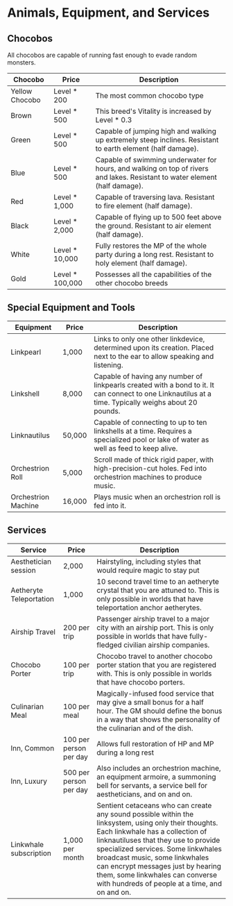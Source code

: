 # Animals, Equipment, and Services

## Chocobos

All chocobos are capable of running fast enough to evade random monsters.

| Chocobo | Price | Description |
| ---     | ---   | ---         |
| Yellow Chocobo | Level * 200 | The most common chocobo type |
| Brown | Level * 500 | This breed's Vitality is increased by Level * 0.3
| Green | Level * 500 | Capable of jumping high and walking up extremely steep inclines. Resistant to earth element (half damage).
| Blue | Level * 500 | Capable of swimming underwater for hours, and walking on top of rivers and lakes. Resistant to water element (half damage).
| Red | Level * 1,000 | Capable of traversing lava. Resistant to fire element (half damage).
| Black | Level * 2,000 | Capable of flying up to 500 feet above the ground. Resistant to air element (half damage).
| White | Level * 10,000 | Fully restores the MP of the whole party during a long rest. Resistant to holy element (half damage).
| Gold | Level * 100,000 | Possesses all the capabilities of the other chocobo breeds

## Special Equipment and Tools

| Equipment | Price | Description |
| ---       | ---   | ---         |
| Linkpearl | 1,000 | Links to only one other linkdevice, determined upon its creation. Placed next to the ear to allow speaking and listening.
| Linkshell | 8,000 | Capable of having any number of linkpearls created with a bond to it. It can connect to one Linknautilus at a time. Typically weighs about 20 pounds.
| Linknautilus | 50,000 | Capable of connecting to up to ten linkshells at a time. Requires a specialized pool or lake of water as well as feed to keep alive.
| Orchestrion Roll | 5,000 | Scroll made of thick rigid paper, with high-precision-cut holes. Fed into orchestrion machines to produce music.
| Orchestrion Machine | 16,000 | Plays music when an orchestrion roll is fed into it.

## Services

| Service | Price | Description |
| ---     | ---   | ---         |
| Aesthetician session | 2,000 | Hairstyling, including styles that would require magic to stay put
| Aetheryte Teleportation | 1,000 | 10 second travel time to an aetheryte crystal that you are attuned to. This is only possible in worlds that have teleportation anchor aetherytes.
| Airship Travel | 200 per trip | Passenger airship travel to a major city with an airship port. This is only possible in worlds that have fully-fledged civilian airship companies.
| Chocobo Porter | 100 per trip | Chocobo travel to another chocobo porter station that you are registered with. This is only possible in worlds that have chocobo porters.
| Culinarian Meal | 100 per meal | Magically-infused food service that may give a small bonus for a half hour. The GM should define the bonus in a way that shows the personality of the culinarian and of the dish.
| Inn, Common | 100 per person per day | Allows full restoration of HP and MP during a long rest
| Inn, Luxury | 500 per person per day | Also includes an orchestrion machine, an equipment armoire, a summoning bell for servants, a service bell for aestheticians, and on and on.
| Linkwhale subscription | 1,000 per month | Sentient cetaceans who can create any sound possible within the linksystem, using only their thoughts. Each linkwhale has a collection of linknautiluses that they use to provide specialized services. Some linkwhales broadcast music, some linkwhales can encrypt messages just by hearing them, some linkwhales can converse with hundreds of people at a time, and on and on.
